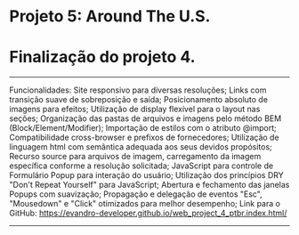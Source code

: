 # Projeto 5: Around The U.S.

# Finalização do projeto 4.

---

Funcionalidades:
Site responsivo para diversas resoluções;
Links com transição suave de sobreposição e saída;
Posicionamento absoluto de imagens para efeitos;
Utilização de display flexível para o layout nas seções;
Organização das pastas de arquivos e imagens pelo método BEM (Block/Element/Modifier);
Importação de estilos com o atributo @import;
Compatibilidade cross-browser e prefixos de fornecedores;
Utilização de linguagem html com semântica adequada aos seus devidos propósitos;
Recurso source para arquivos de imagem, carregamento da imagem específica conforme a resolução solicitada;
JavaScript para controle de Formulário Popup para interação do usuário;
Utilização dos princípios DRY "Don't Repeat Yourself" para JavaScript;
Abertura e fechamento das janelas Popups com suavização;
Propagação e delegação de eventos "Esc", "Mousedown" e "Click" otimizados para melhor desempenho;
Link para o GitHub: https://evandro-developer.github.io/web_project_4_ptbr.index.html/

---
